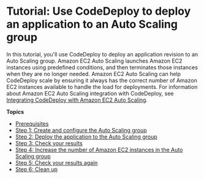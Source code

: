 # Tutorial: Use CodeDeploy to deploy an application to an Auto Scaling group<a name="tutorials-auto-scaling-group"></a>

In this tutorial, you'll use CodeDeploy to deploy an application revision to an Auto Scaling group\. Amazon EC2 Auto Scaling launches Amazon EC2 instances using predefined conditions, and then terminates those instances when they are no longer needed\. Amazon EC2 Auto Scaling can help CodeDeploy scale by ensuring it always has the correct number of Amazon EC2 instances available to handle the load for deployments\. For information about Amazon EC2 Auto Scaling integration with CodeDeploy, see [Integrating CodeDeploy with Amazon EC2 Auto Scaling](integrations-aws-auto-scaling.md)\.

**Topics**
+ [Prerequisites](tutorials-auto-scaling-group-prerequisites.md)
+ [Step 1: Create and configure the Auto Scaling group](tutorials-auto-scaling-group-create-auto-scaling-group.md)
+ [Step 2: Deploy the application to the Auto Scaling group](tutorials-auto-scaling-group-create-deployment.md)
+ [Step 3: Check your results](tutorials-auto-scaling-group-verify.md)
+ [Step 4: Increase the number of Amazon EC2 instances in the Auto Scaling group](tutorials-auto-scaling-group-scale-up.md)
+ [Step 5: Check your results again](tutorials-auto-scaling-group-reverify.md)
+ [Step 6: Clean up](tutorials-auto-scaling-group-clean-up.md)